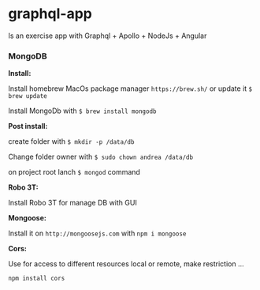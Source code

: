 # graphql-app
Is an exercise app with  Graphql + Apollo + NodeJs + Angular

### MongoDB

__Install:__

Install homebrew MacOs package manager `https://brew.sh/`
or update it `$ brew update`

Install MongoDb with ``$ brew install mongodb``

__Post install:__

create folder with `$ mkdir -p /data/db`

Change folder owner with `$ sudo chown andrea /data/db`

on project root lanch `$ mongod` command

__Robo 3T:__

Install Robo 3T for manage DB with GUI

__Mongoose:__

Install it on `http://mongoosejs.com`
with `npm i mongoose`

__Cors:__

Use for access to different resources local or remote, make restriction ...

`npm install cors`
